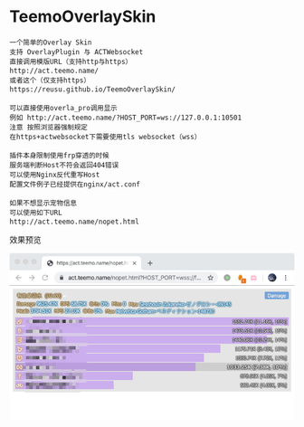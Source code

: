 # TeemoOverlaySkin

    一个简单的Overlay Skin
    支持 OverlayPlugin 与 ACTWebsocket
    直接调用模版URL（支持http与https）
    http://act.teemo.name/
    或者这个（仅支持https）
    https://reusu.github.io/TeemoOverlaySkin/

    可以直接使用overla_pro调用显示
    例如 http://act.teemo.name/?HOST_PORT=ws://127.0.0.1:10501
    注意 按照浏览器强制规定
    在https+actwebsocket下需要使用tls websocket（wss）

    插件本身限制使用frp穿透的时候
    服务端判断Host不符会返回404错误
    可以使用Nginx反代重写Host
    配置文件例子已经提供在nginx/act.conf

    如果不想显示宠物信息
    可以使用如下URL
    http://act.teemo.name/nopet.html

效果预览

![image](https://github.com/reusu/TeemoOverlaySkin/raw/master/simple.png)
